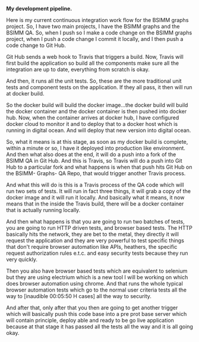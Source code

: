 **My development pipeline.**

Here is my current continuous integration work flow for the BSIMM graphs project. So, I have two main projects, I have the BSIMM graphs and the BSIMM QA. So, when I push so I make a code change on the BSIMM graphs project, when I push a code change I commit it locally, and I then push a code change to Git Hub.

Git Hub sends a web hook to Travis that triggers a build. Now, Travis will first build the application so build all the components make sure all the integration are up to date, everything from scratch is okay.

And then, it runs all the unit tests. So, these are the more traditional unit tests and component tests on the application. If they all pass, it then will run at docker build.

So the docker build will build the docker image...the docker build will build the docker container and the docker container is then pushed into docker hub. Now, when the container arrives at docker hub, I have configured docker cloud to monitor it and to deploy that to a docker host which is running in digital ocean. And will deploy that new version into digital ocean.

So, what it means is at this stage, as soon as my docker build is complete, within a minute or so, I have it deployed into production like environment. And then what also does at the end, it will do a push into a fork of the BSIMM QA in Git Hub. And this is Travis, so Travis will do a push into Git Hub to a particular fork and what happens is when that push hits Git Hub on the BSIMM- Graphs- QA Repo, that would trigger another Travis process.

And what this will do is this is a Travis process of the QA code which will run two sets of tests. It will run in fact three things, it will grab a copy of the docker image and it will run it locally. And basically what it means, it now means that in the inside the Travis build, there will be a docker container that is actually running locally.

And then what happens is that you are going to run two batches of tests, you are going to run HTTP driven tests, and browser based tests. The HTTP basically hits the network, they are bet to the metal, they directly it will request the application and they are very powerful to test specific things that don't require browser automation like APIs, heathers, the specific request authorization rules e.t.c. and easy security tests because they run very quickly.

Then you also have browser based tests which are equivalent to selenium but they are using electrium which is a new tool I will be working on which does browser automation using chrome. And that runs the whole typical browser automation tests which go to the normal user criteria tests all the way to [inaudible 00:05:50 H cases] all the way to security.

And after that, only after that you then are going to get another trigger which will basically push this code base into a pre prot base server which will contain principle, deploy able and ready to be go live application because at that stage it has passed all the tests all the way and it is all going okay.